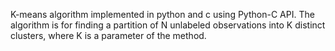 K-means algorithm implemented in python and c using Python-C API.
The algorithm is for finding a partition of N unlabeled
observations into K distinct clusters, where K is a parameter of the method.
